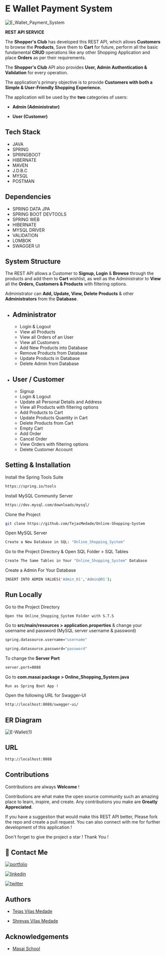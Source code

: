  
# E Wallet Payment System

![E_Wallet_Payment_System](https://user-images.githubusercontent.com/105907169/203858500-b46d1c83-03c3-4842-b3f4-bdeefaa22d43.jpg)

 **REST API SERVICE**

The **Shopper's Club** has developed this REST API, which allows **Customers** to browse the **Products**, Save them to **Cart** for future, perform all the basic fundamental **CRUD** operations like any other Shopping Application and place **Orders** as per their requirements.

The  **Shopper's Club** API also provides **User, Admin Authentication & Validation** for every operation. 

The application's primary objective is to provide **Customers with both a Simple & User-Friendly Shopping Experience.**

The application will be used by the **two** categories of users:

- **Admin (Administrator)**

- **User (Customer)** 
## Tech Stack

- JAVA
- SPRING
- SPRINGBOOT
- HIBERNATE
- MAVEN
- J.D.B.C
- MYSQL
- POSTMAN

## Dependencies

- SPRING DATA JPA
- SPRING BOOT DEVTOOLS
- SPRING WEB
- HIBERNATE
- MYSQL DRIVER
- VALIDATION
- LOMBOK
- SWAGGER UI





## System Structure

The REST API allows a Customer to **Signup, Login** & **Browse** through the products and add them to **Cart** wishlist, as well as the Administrator to **View** all the **Orders, Customers & Products** with filtering options. 

Administrator can **Add, Update, View, Delete** **Products** & other **Administrators** from the **Database**.
  

- Administrator
    -
    - Login & Logout
    - View all Products
    - View all Orders of an User
    - View all Customers
    - Add New Products into Database
    - Remove Products from Database
    - Update Products in Database 
    - Delete Admin from Database

- User / Customer
    -
    - Signup 
    - Login & Logout
    - Update all Personal Details and Address 
    - View all Products with filtering options
    - Add Products to Cart
    - Update Products Quantity in Cart 
    - Delete Products from Cart
    - Empty Cart
    - Add Order
    - Cancel Order
    - View Orders with filtering options
    - Delete Customer Account
    




## Setting & Installation 

Install the Spring Tools Suite 
```bash
https://spring.io/tools
```

Install MySQL Community Server

```bash
https://dev.mysql.com/downloads/mysql/
```

Clone the Project

```bash
git clone https://github.com/TejasMedade/Online-Shopping-System
```

Open MySQL Server
```bash
Create a New Database in SQL: "Online_Shopping_System" 
```
Go to the Project Directory & Open SQL Folder > SQL Tables

```bash
Create The Same Tables in Your "Online_Shopping_System" Database 
```

Create a Admin For Your Database

```bash
INSERT INTO ADMIN VALUES('Admin_01','Admin@01');
```




## Run Locally


Go to the Project Directory

```bas
Open the Online_Shopping_System Folder with S.T.S
```

Go to **src/main/resources > application.properties** & change your username and password (MySQL server username & password)

```bash
spring.datasource.username="username"

spring.datasource.password="password"
```

To change the **Server Port**

```bash
server.port=8088
```

Go to **com.masai package > Online_Shopping_System.java**

```bash
Run as Spring Boot App !
```
Open the following URL for Swagger-UI 
```bash
http://localhost:8088/swagger-ui/
```
 
 ## ER Diagram
 
![E-Wallet(1)](https://user-images.githubusercontent.com/105907169/203405312-629dd99b-0150-4025-9301-213571f2824e.png)


## URL
```bash
http://localhost:8088
```


## Contributions

Contributions are always **Welcome** !

Contributions are what make the open source community such an amazing place to learn, inspire, and create. Any contributions you make are **Greatly Appreciated**.

If you have a suggestion that would make this REST API better, Please fork the repo and create a pull request. You can also connect with me for further development of this application !

Don't forget to give the project a star ! Thank You !

## 🔗 Contact Me
[![portfolio](https://img.shields.io/badge/my_portfolio-000?style=for-the-badge&logo=ko-fi&logoColor=white)](https://tejasmedade.github.io/)

[![linkedin](https://img.shields.io/badge/linkedin-0A66C2?style=for-the-badge&logo=linkedin&logoColor=white)](https://www.linkedin.com/TejasMedade)

[![twitter](https://img.shields.io/badge/twitter-1DA1F2?style=for-the-badge&logo=twitter&logoColor=white)](https://twitter.com/TejasMedade)


## Authors

- [Tejas Vilas Medade](https://github.com/tejasmedade)

- [Shreyas Vilas Medade](https://github.com/medadeshreyas)
## Acknowledgements

- [Masai School](https://www.masaischool.com/)
 

